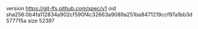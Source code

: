 version https://git-lfs.github.com/spec/v1
oid sha256:0b4fa112834a902cf590f4c32663a9089a251ba8471219ccf97a1bb3d577715a
size 52397
